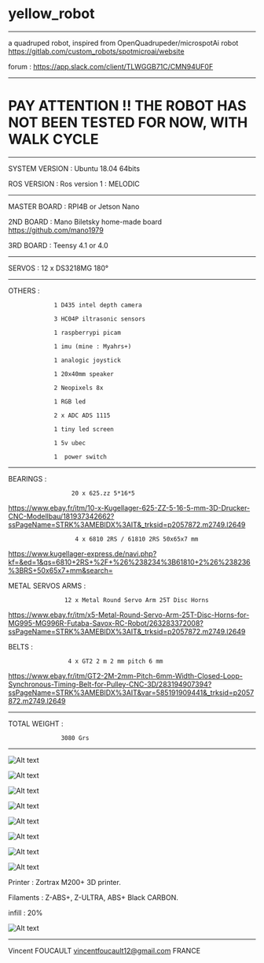 # yellow_robot
------------------

a quadruped robot, inspired from OpenQuadrupeder/microspotAi robot
https://gitlab.com/custom_robots/spotmicroai/website

forum : https://app.slack.com/client/TLWGGB71C/CMN94UF0F

------------------

# PAY ATTENTION !! THE ROBOT HAS NOT BEEN TESTED FOR NOW, WITH WALK CYCLE

------------------

SYSTEM VERSION : Ubuntu 18.04 64bits

ROS VERSION    : Ros version 1 : MELODIC

------------------

MASTER BOARD   : RPI4B or Jetson Nano

2ND BOARD      : Mano Biletsky home-made board
                 https://github.com/mano1979

3RD BOARD      : Teensy 4.1 or 4.0

------------------

SERVOS         : 12 x DS3218MG 180°

------------------

OTHERS         : 

                 1 D435 intel depth camera

                 3 HC04P iltrasonic sensors
                 
                 1 raspberrypi picam
                 
                 1 imu (mine : Myahrs+)
                 
                 1 analogic joystick
                 
                 1 20x40mm speaker
                 
                 2 Neopixels 8x
                 
                 1 RGB led
                 
                 2 x ADC ADS 1115
                 
                 1 tiny led screen
                 
                 1 5v ubec
                 
                 1  power switch

------------------

BEARINGS           : 

                      20 x 625.zz 5*16*5
https://www.ebay.fr/itm/10-x-Kugellager-625-ZZ-5-16-5-mm-3D-Drucker-CNC-Modellbau/181937342662?ssPageName=STRK%3AMEBIDX%3AIT&_trksid=p2057872.m2749.l2649

                       4 x 6810 2RS / 61810 2RS 50x65x7 mm
https://www.kugellager-express.de/navi.php?kf=&ed=1&qs=6810+2RS+%2F+%26%238234%3B61810+2%26%238236%3BRS+50x65x7+mm&search=

METAL SERVOS ARMS  : 

                    12 x Metal Round Servo Arm 25T Disc Horns
https://www.ebay.fr/itm/x5-Metal-Round-Servo-Arm-25T-Disc-Horns-for-MG995-MG996R-Futaba-Savox-RC-Robot/263283372008?ssPageName=STRK%3AMEBIDX%3AIT&_trksid=p2057872.m2749.l2649

BELTS              :

                     4 x GT2 2 m 2 mm pitch 6 mm
https://www.ebay.fr/itm/GT2-2M-2mm-Pitch-6mm-Width-Closed-Loop-Synchronous-Timing-Belt-for-Pulley-CNC-3D/283194907394?ssPageName=STRK%3AMEBIDX%3AIT&var=585191909441&_trksid=p2057872.m2749.l2649

------------------

TOTAL WEIGHT :

                   3080 Grs
                   
------------------

![Alt text](/OpenQuad_V2/images/boxed.jpg?raw=true "Openquad_v2")

![Alt text](/OpenQuad_V2/images/handle.jpg?raw=true "Openquad_v2")

![Alt text](/OpenQuad_V2/images/looking.jpg?raw=true "Openquad_v2")

![Alt text](/OpenQuad_V2/images/paused.jpg?raw=true "Openquad_v2")

![Alt text](/OpenQuad_V2/images/stand.jpg?raw=true "Openquad_v2")

![Alt text](/OpenQuad_V2/images/head.jpg?raw=true "Openquad_v2")

![Alt text](/OpenQuad_V2/images/top_cover.jpg?raw=true "Openquad_v2")

![Alt text](/OpenQuad_V2/images/bottom_cover.jpg?raw=true "Openquad_v2")

Printer : Zortrax M200+ 3D printer.

Filaments : Z-ABS+, Z-ULTRA, ABS+ Black CARBON.

infill : 20%

![Alt text](/OpenQuad_V2/images/zortrax_m200_plus.jpg?raw=true "Openquad_v2")

------------------

Vincent FOUCAULT
vincentfoucault12@gmail.com
FRANCE
